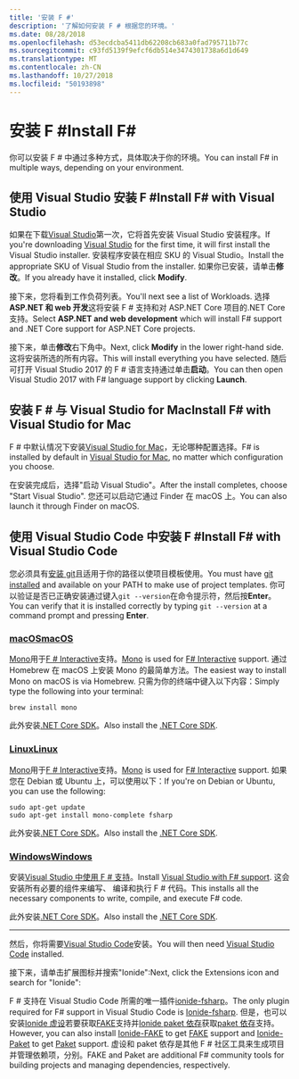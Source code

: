 ```yaml
---
title: '安装 F #'
description: '了解如何安装 F # 根据您的环境。'
ms.date: 08/28/2018
ms.openlocfilehash: d53ecdcba5411db62208cb683a0fad795711b77c
ms.sourcegitcommit: c93fd5139f9efcf6db514e3474301738a6d1d649
ms.translationtype: MT
ms.contentlocale: zh-CN
ms.lasthandoff: 10/27/2018
ms.locfileid: "50193898"
---
```

# <a name="install-f"></a><span data-ttu-id="a8091-103">安装 F #</span><span class="sxs-lookup"><span data-stu-id="a8091-103">Install F#</span></span> #

<span data-ttu-id="a8091-104">你可以安装 F # 中通过多种方式，具体取决于你的环境。</span><span class="sxs-lookup"><span data-stu-id="a8091-104">You can install F# in multiple ways, depending on your environment.</span></span>

## <a name="install-f-with-visual-studio"></a><span data-ttu-id="a8091-105">使用 Visual Studio 安装 F #</span><span class="sxs-lookup"><span data-stu-id="a8091-105">Install F# with Visual Studio</span></span>

<span data-ttu-id="a8091-106">如果在下载[Visual Studio](https://visualstudio.microsoft.com/)第一次，它将首先安装 Visual Studio 安装程序。</span><span class="sxs-lookup"><span data-stu-id="a8091-106">If you're downloading [Visual Studio](https://visualstudio.microsoft.com/) for the first time, it will first install the Visual Studio installer.</span></span> <span data-ttu-id="a8091-107">安装程序安装在相应 SKU 的 Visual Studio。</span><span class="sxs-lookup"><span data-stu-id="a8091-107">Install the appropriate SKU of Visual Studio from the installer.</span></span> <span data-ttu-id="a8091-108">如果你已安装，请单击**修改**。</span><span class="sxs-lookup"><span data-stu-id="a8091-108">If you already have it installed, click **Modify**.</span></span>

<span data-ttu-id="a8091-109">接下来，您将看到工作负荷列表。</span><span class="sxs-lookup"><span data-stu-id="a8091-109">You'll next see a list of Workloads.</span></span> <span data-ttu-id="a8091-110">选择**ASP.NET 和 web 开发**这将安装 F # 支持和对 ASP.NET Core 项目的.NET Core 支持。</span><span class="sxs-lookup"><span data-stu-id="a8091-110">Select **ASP.NET and web development** which will install F# support and .NET Core support for ASP.NET Core projects.</span></span>

<span data-ttu-id="a8091-111">接下来，单击**修改**右下角中。</span><span class="sxs-lookup"><span data-stu-id="a8091-111">Next, click **Modify** in the lower right-hand side.</span></span>  <span data-ttu-id="a8091-112">这将安装所选的所有内容。</span><span class="sxs-lookup"><span data-stu-id="a8091-112">This will install everything you have selected.</span></span> <span data-ttu-id="a8091-113">随后可打开 Visual Studio 2017 的 F # 语言支持通过单击**启动**。</span><span class="sxs-lookup"><span data-stu-id="a8091-113">You can then open Visual Studio 2017 with F# language support by clicking **Launch**.</span></span>

## <a name="install-f-with-visual-studio-for-mac"></a><span data-ttu-id="a8091-114">安装 F # 与 Visual Studio for Mac</span><span class="sxs-lookup"><span data-stu-id="a8091-114">Install F# with Visual Studio for Mac</span></span>

<span data-ttu-id="a8091-115">F # 中默认情况下安装[Visual Studio for Mac](https://visualstudio.microsoft.com/vs/mac/)，无论哪种配置选择。</span><span class="sxs-lookup"><span data-stu-id="a8091-115">F# is installed by default in [Visual Studio for Mac](https://visualstudio.microsoft.com/vs/mac/), no matter which configuration you choose.</span></span>

<span data-ttu-id="a8091-116">在安装完成后，选择"启动 Visual Studio"。</span><span class="sxs-lookup"><span data-stu-id="a8091-116">After the install completes, choose "Start Visual Studio".</span></span> <span data-ttu-id="a8091-117">您还可以启动它通过 Finder 在 macOS 上。</span><span class="sxs-lookup"><span data-stu-id="a8091-117">You can also launch it through Finder on macOS.</span></span>

## <a name="install-f-with-visual-studio-code"></a><span data-ttu-id="a8091-118">使用 Visual Studio Code 中安装 F #</span><span class="sxs-lookup"><span data-stu-id="a8091-118">Install F# with Visual Studio Code</span></span>

<span data-ttu-id="a8091-119">您必须具有[安装 git](https://git-scm.com/download)且适用于你的路径以使项目模板使用。</span><span class="sxs-lookup"><span data-stu-id="a8091-119">You must have [git installed](https://git-scm.com/download) and available on your PATH to make use of project templates.</span></span> <span data-ttu-id="a8091-120">你可以验证是否已正确安装通过键入`git --version`在命令提示符，然后按**Enter**。</span><span class="sxs-lookup"><span data-stu-id="a8091-120">You can verify that it is installed correctly by typing `git --version` at a command prompt and pressing **Enter**.</span></span>

### <a name="macostabmacos"></a>[<span data-ttu-id="a8091-121">macOS</span><span class="sxs-lookup"><span data-stu-id="a8091-121">macOS</span></span>](#tab/macos)

<span data-ttu-id="a8091-122">[Mono](https://www.mono-project.com)用于[F # Interactive](../tutorials/fsharp-interactive/index.md)支持。</span><span class="sxs-lookup"><span data-stu-id="a8091-122">[Mono](https://www.mono-project.com) is used for [F# Interactive](../tutorials/fsharp-interactive/index.md) support.</span></span> <span data-ttu-id="a8091-123">通过 Homebrew 在 macOS 上安装 Mono 的最简单方法。</span><span class="sxs-lookup"><span data-stu-id="a8091-123">The easiest way to install Mono on macOS is via Homebrew.</span></span> <span data-ttu-id="a8091-124">只需为你的终端中键入以下内容：</span><span class="sxs-lookup"><span data-stu-id="a8091-124">Simply type the following into your terminal:</span></span>

```console
brew install mono
```

<span data-ttu-id="a8091-125">此外安装[.NET Core SDK](https://www.microsoft.com/net/download)。</span><span class="sxs-lookup"><span data-stu-id="a8091-125">Also install the [.NET Core SDK](https://www.microsoft.com/net/download).</span></span>

### <a name="linuxtablinux"></a>[<span data-ttu-id="a8091-126">Linux</span><span class="sxs-lookup"><span data-stu-id="a8091-126">Linux</span></span>](#tab/linux)

<span data-ttu-id="a8091-127">[Mono](https://www.mono-project.com)用于[F # Interactive](../tutorials/fsharp-interactive/index.md)支持。</span><span class="sxs-lookup"><span data-stu-id="a8091-127">[Mono](https://www.mono-project.com) is used for [F# Interactive](../tutorials/fsharp-interactive/index.md) support.</span></span> <span data-ttu-id="a8091-128">如果您在 Debian 或 Ubuntu 上，可以使用以下：</span><span class="sxs-lookup"><span data-stu-id="a8091-128">If you're on Debian or Ubuntu, you can use the following:</span></span>

```console
sudo apt-get update
sudo apt-get install mono-complete fsharp
```

<span data-ttu-id="a8091-129">此外安装[.NET Core SDK](https://www.microsoft.com/net/download)。</span><span class="sxs-lookup"><span data-stu-id="a8091-129">Also install the [.NET Core SDK](https://www.microsoft.com/net/download).</span></span>

### <a name="windowstabwindows"></a>[<span data-ttu-id="a8091-130">Windows</span><span class="sxs-lookup"><span data-stu-id="a8091-130">Windows</span></span>](#tab/windows)

<span data-ttu-id="a8091-131">安装[Visual Studio 中使用 F # 支持](#install-f-with-visual-studio)。</span><span class="sxs-lookup"><span data-stu-id="a8091-131">Install [Visual Studio with F# support](#install-f-with-visual-studio).</span></span> <span data-ttu-id="a8091-132">这会安装所有必要的组件来编写、 编译和执行 F # 代码。</span><span class="sxs-lookup"><span data-stu-id="a8091-132">This installs all the necessary components to write, compile, and execute F# code.</span></span>

<span data-ttu-id="a8091-133">此外安装[.NET Core SDK](https://www.microsoft.com/net/download/)。</span><span class="sxs-lookup"><span data-stu-id="a8091-133">Also install the [.NET Core SDK](https://www.microsoft.com/net/download/).</span></span>

---

<span data-ttu-id="a8091-134">然后，你将需要[Visual Studio Code](https://code.visualstudio.com)安装。</span><span class="sxs-lookup"><span data-stu-id="a8091-134">You will then need [Visual Studio Code](https://code.visualstudio.com) installed.</span></span>

<span data-ttu-id="a8091-135">接下来，请单击扩展图标并搜索"Ionide":</span><span class="sxs-lookup"><span data-stu-id="a8091-135">Next, click the Extensions icon and search for "Ionide":</span></span>

<span data-ttu-id="a8091-136">F # 支持在 Visual Studio Code 所需的唯一插件[ionide-fsharp](https://marketplace.visualstudio.com/items?itemName=Ionide.Ionide-fsharp)。</span><span class="sxs-lookup"><span data-stu-id="a8091-136">The only plugin required for F# support in Visual Studio Code is [Ionide-fsharp](https://marketplace.visualstudio.com/items?itemName=Ionide.Ionide-fsharp).</span></span> <span data-ttu-id="a8091-137">但是，也可以安装[Ionide 虚设](https://marketplace.visualstudio.com/items?itemName=Ionide.Ionide-FAKE)若要获取[FAKE](https://fsharp.github.io/FAKE/)支持并[Ionide paket 依存](https://marketplace.visualstudio.com/items?itemName=Ionide.Ionide-Paket)获取[paket 依存](https://fsprojects.github.io/Paket/)支持。</span><span class="sxs-lookup"><span data-stu-id="a8091-137">However, you can also install [Ionide-FAKE](https://marketplace.visualstudio.com/items?itemName=Ionide.Ionide-FAKE) to get [FAKE](https://fsharp.github.io/FAKE/) support and [Ionide-Paket](https://marketplace.visualstudio.com/items?itemName=Ionide.Ionide-Paket) to get [Paket](https://fsprojects.github.io/Paket/) support.</span></span> <span data-ttu-id="a8091-138">虚设和 paket 依存是其他 F # 社区工具来生成项目并管理依赖项，分别。</span><span class="sxs-lookup"><span data-stu-id="a8091-138">FAKE and Paket are additional F# community tools for building projects and managing dependencies, respectively.</span></span>
